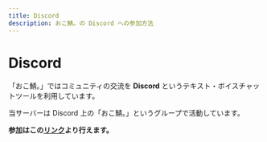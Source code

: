 ```yaml
---
title: Discord
description: おこ鯖。の Discord への参加方法
---
```


# Discord

「おこ鯖。」ではコミュニティの交流を **Discord** というテキスト・ボイスチャットツールを利用しています。

当サーバーは Discord 上の「おこ鯖。」というグループで活動しています。

**参加はこの[リンク](https://discord.gg/Hd4YbXr)より行えます。**